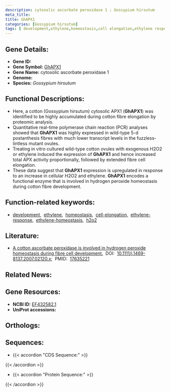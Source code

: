 ```yaml
---
description: cytosolic ascorbate peroxidase 1 ; Gossypium hirsutum
meta_title:
title: GhAPX1
categories: [Gossypium hirsutum]
tags: [ development,ethylene,homeostasis,cell elongation,ethylene response,ethylene homeostasis,h2o2 ]
---
```


## Gene Details:
- **Gene ID:** []()
- **Gene Symbol:** <u>GhAPX1</u>
- **Gene Name:** cytosolic ascorbate peroxidase 1
- **Genome:** []()
- **Species:** *Gossypium hirsutum*

## Functional Descriptions:
   - Here, a cotton (Gossypium hirsutum) cytosolic APX1 (**GhAPX1**) was identified to be highly accumulated during cotton fibre elongation by proteomic analysis.
   - Quantitative real-time polymerase chain reaction (PCR) analyses showed that **GhAPX1** was highly expressed in wild-type 5-d postanthesis fibres with much lower transcript levels in the fuzzless-lintless mutant ovules.
   - Treating in vitro cultured wild-type cotton ovules with exogenous H2O2 or ethylene induced the expression of **GhAPX1** and hence increased total APX activity proportionally, followed by extended fibre cell elongation.
   - These data suggest that **GhAPX1** expression is upregulated in response to an increase in cellular H2O2 and ethylene. **GhAPX1** encodes a functional enzyme that is involved in hydrogen peroxide homeostasis during cotton fibre development.

## Function-related keywords:
   - [development](/tags/development/),&nbsp;&nbsp;[ethylene](/tags/ethylene/),&nbsp;&nbsp;[homeostasis](/tags/homeostasis/),&nbsp;&nbsp;[cell-elongation](/tags/cell-elongation/),&nbsp;&nbsp;[ethylene-response](/tags/ethylene-response/),&nbsp;&nbsp;[ethylene-homeostasis](/tags/ethylene-homeostasis/),&nbsp;&nbsp;[h2o2](/tags/h2o2/)

## Literature:
   - [A cotton ascorbate peroxidase is involved in hydrogen peroxide homeostasis during fibre cell development.](https://doi.org/10.1111/j.1469-8137.2007.02120.x)&nbsp;&nbsp;DOI:&nbsp;&nbsp;[10.1111/j.1469-8137.2007.02120.x](https://doi.org/10.1111/j.1469-8137.2007.02120.x);&nbsp;&nbsp;PMID:&nbsp;&nbsp;[17635221](https://pubmed.ncbi.nlm.nih.gov/17635221/)

## Related News:

## Gene Resources:
- **NCBI ID:**  [EF432582.1](https://www.ncbi.nlm.nih.gov/gene/?term=EF432582.1)
- **UniProt accessions:**  [](https://www.uniprot.org/uniprotkb//entry)

## Orthologs:

## Sequences:
- {{< accordion "CDS Sequence:" >}}

{{< /accordion >}}
- {{< accordion "Protein Sequence:" >}}

{{< /accordion >}}
